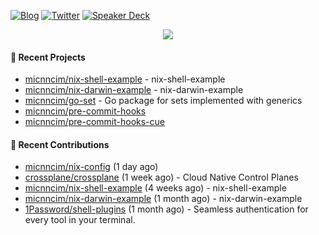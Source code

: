 [![Blog](https://img.shields.io/badge/Blog-0?style=flat-square&logo=gatsby&color=181717&logoColor=white)](https://micnncim.com)
[![Twitter](https://img.shields.io/badge/Twitter-0?style=flat-square&logo=twitter&color=1DA1F2&logoColor=white)](https://twitter.com/micnncim)
[![Speaker Deck](https://img.shields.io/badge/Speaker_Deck-0?style=flat-square&logo=speaker-deck&color=009287&logoColor=white)](https://speakerdeck.com/micnncim)

<p align="center">
<img src="https://github-readme-stats.vercel.app/api?username=micnncim&show_icons=true&count_private=true" />
</p>

#### 🍎 Recent Projects

- [micnncim/nix-shell-example](https://github.com/micnncim/nix-shell-example) - nix-shell-example
- [micnncim/nix-darwin-example](https://github.com/micnncim/nix-darwin-example) - nix-darwin-example
- [micnncim/go-set](https://github.com/micnncim/go-set) - Go package for sets implemented with generics
- [micnncim/pre-commit-hooks](https://github.com/micnncim/pre-commit-hooks)
- [micnncim/pre-commit-hooks-cue](https://github.com/micnncim/pre-commit-hooks-cue)

#### 🌱 Recent Contributions

- [micnncim/nix-config](https://github.com/micnncim/nix-config) (1 day ago)
- [crossplane/crossplane](https://github.com/crossplane/crossplane) (1 week ago) - Cloud Native Control Planes
- [micnncim/nix-shell-example](https://github.com/micnncim/nix-shell-example) (4 weeks ago) - nix-shell-example
- [micnncim/nix-darwin-example](https://github.com/micnncim/nix-darwin-example) (1 month ago) - nix-darwin-example
- [1Password/shell-plugins](https://github.com/1Password/shell-plugins) (1 month ago) - Seamless authentication for every tool in your terminal.
